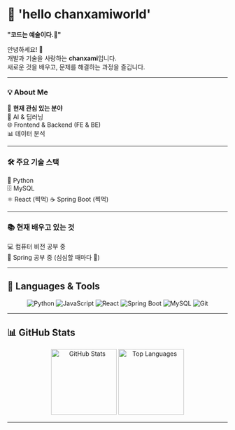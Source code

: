 # 🚀 **'hello chanxamiworld'**  
**"코드는 예술이다.🎨"** 

안녕하세요! 👋  
개발과 기술을 사랑하는 **chanxami**입니다.  
새로운 것을 배우고, 문제를 해결하는 과정을 즐깁니다.

---

### 💡 **About Me**  
🎯 **현재 관심 있는 분야**  
🤖 AI & 딥러닝  
🌐 Frontend & Backend (FE & BE)  
📊 데이터 분석  

---

### 🛠 **주요 기술 스택**  
🐍 Python  
🗄️ MySQL  
⚛️ React (찍먹)
☕ Spring Boot  (찍먹)

---

### 📚 **현재 배우고 있는 것**  
💻 컴퓨터 비전 공부 중  
🌱 Spring 공부 중 (심심할 때마다 🤣)

---

## 🚀 **Languages & Tools**  
<p align="center">  
  <img src="https://img.shields.io/badge/Python-3776AB?style=for-the-badge&logo=python&logoColor=white" alt="Python">  
  <img src="https://img.shields.io/badge/JavaScript-F7DF1E?style=for-the-badge&logo=javascript&logoColor=black" alt="JavaScript">  
  <img src="https://img.shields.io/badge/React-61DAFB?style=for-the-badge&logo=react&logoColor=black" alt="React">  
  <img src="https://img.shields.io/badge/Spring%20Boot-6DB33F?style=for-the-badge&logo=springboot&logoColor=white" alt="Spring Boot">  
  <img src="https://img.shields.io/badge/MySQL-4479A1?style=for-the-badge&logo=mysql&logoColor=white" alt="MySQL">  
  <img src="https://img.shields.io/badge/Git-F05032?style=for-the-badge&logo=git&logoColor=white" alt="Git">  
</p>

---

## 📊 **GitHub Stats**  
<p align="center">  
  <img src="https://github-readme-stats.vercel.app/api?username=chanxami&show_icons=true&theme=dracula&count_private=true" height="150" alt="GitHub Stats">  
  <img src="https://github-readme-stats.vercel.app/api/top-langs/?username=chanxami&layout=compact&theme=dracula&langs_count=8" height="150" alt="Top Languages">  
</p>

---


